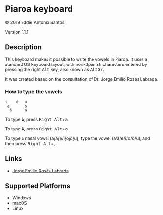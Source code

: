 Piaroa keyboard
===============

© 2019 Eddie Antonio Santos

Version 1.1.1

Description
-----------

This keyboard makes it possible to write the vowels in Piaroa. It uses a
standard US keyboard layout, with non-Spanish characters entered by pressing
the right <kbd>Alt</kbd> key, also known as <kbd>AltGr</kbd>.

It was created based on the consultation of Dr. Jorge Emilio Rosés Labrada.

### How to type the vowels

    i    ö   u
     e       o
      ä      a

To type **ä**, press <kbd>Right Alt</kbd>+<kbd>a</kbd>

To type **ö**, press <kbd>Right Alt</kbd>+<kbd>o</kbd>

To type a nasal vowel (a̧/ä̧/ȩ/i̧/o̧/ö̧/u̧), type the vowel (a/ä/e/i/o/ö/u), and then press <kbd>Right Alt</kbd>+<kbd>,</kbd>.

Links
-----

 - [Jorge Emilio Rosés Labrada](https://sites.google.com/ualberta.ca/jrosesla/)

Supported Platforms
-------------------
 * Windows
 * macOS
 * Linux


